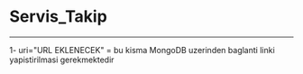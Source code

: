 # Servis_Takip
---
1- uri="URL EKLENECEK" = bu kisma MongoDB uzerinden baglanti linki yapistirilmasi gerekmektedir 

